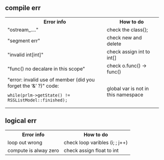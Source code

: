 compile err
-----------
<table>
<tr>
<th>Error info</th><th>How to do</th>
</tr>
<tr>
<td>"ostream_...."</td><td>check the class{};</td>
</tr>
<tr>
<td>"segment err"</td><td>check new and delete</td>
</tr>
<tr>
<td>"invalid int[int]"</td><td>check assign int to int[]</td>
</tr>
<tr>
<td>"func() no decalare in this scope"</td><td>check o.func() -> func()</td>
<tr>
<td>
"error: invalid use of member (did you forget the ‘&’ ?)" code:

	while(prlm->getState() != RSSListModel::finished);
</td><td>global var is not in this namespace</td>
</tr>
</table>




logical err
-----------
<table>
<tr>
<th>Error info</th><th>How to do</th>
</tr>
<tr>
<td>loop out wrong</td><td>check loop varibles (i; ; j++)</td>
</tr>
<tr>
<td>compute is alway zero</td><td>check assign float to int</td>
</tr>
</table>

